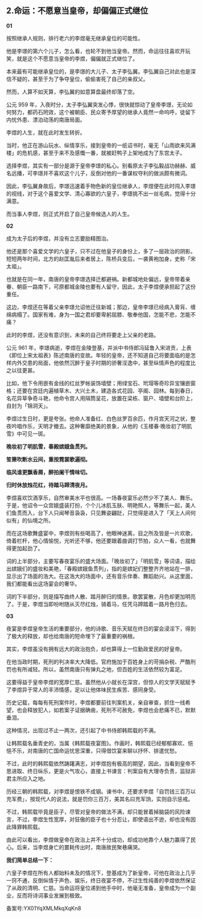 ## 2.命运：不愿意当皇帝，却偏偏正式继位
**01**


按照继承人规则，排行老六的李煜毫无继承皇位的可能性。


他是李璟的第六个儿子，怎么看，也轮不到他当皇帝。然而，命运往往喜欢开玩笑，就是这个不愿意当皇帝的李煜，偏偏就正式继位了。


本来最有可能继承皇位的，是李璟的大儿子、太子李弘翼。李弘翼自己对此也是深信不疑的，甚至于为了争夺皇位，偷偷害死了自己的亲叔父。


然而，人算不如天算，李弘翼的如意算盘最终却落了空。


公元 959 年，入夜时分，太子李弘翼突发心悸，很快就惊动了皇帝李璟，无论如何努力，都药石罔效，这个被朝臣、民众寄予厚望的继承人竟然一命呜呼，徒留下内忧外患、漂泊动荡的南唐局面。


李煜的人生，就在此时发生转折。


当时，他正在游山玩水、纵情享乐，接到皇帝的一纸诏书时，毫无「山雨欲来风满楼」的危机感，甚至于来不及感慨一番，就被赶鸭子上架地成为了东宫太子。


选择李煜，其实有一部分是源于皇帝李璟的私心。别看原太子李弘毅战功赫赫、威名远播，可李璟并不喜欢这个儿子，反倒对他的一番谋权夺利的做派颇有微词。


因此，李弘翼身故后，李璟迅速着手物色新的皇位继承人，李煜便在此时闯入李璟的视线，对于这个喜爱文学、清心寡欲的六皇子，李璟挑不出一丝毛病，觉得十分满意。


而当事人李煜，则正式开启了自己皇帝候选人的人生。


**02**


成为太子后的李煜，并没有立志要励精图治。


他还是那个喜爱文学的六皇子，只不过在他皇子的身份上，多了一层政治的阴影。短短两年时间，北方的赵匡胤后来者居上，陈桥兵变后，一袭黄袍加身，史称「宋太祖」。


也就是在同一年，南唐的皇帝李璟选择迁都避祸。新都城地处偏远，皇帝带着亲眷、朝臣一路南下，可原都城金陵也要有人留守，因此，太子李煜便承担起了这份重任。


这边，李煜还在等着父亲李璟允诏他迁往新城；那边，皇帝李璟已经病入膏肓、缠绵病榻了。国家有难，身为一国之君却要卑躬屈膝、敬奉他国，怎能不悲，怎能不痛？


此时的李煜，还没有意识到，未来的自己终将要走上父亲的老路。


公元 961 年，李璟病逝，李煜在金陵登基，并派中书侍郎冯延鲁入宋进贡，上表《即位上宋太祖表》陈述南唐的变故。年轻的皇帝，还不知道自己将要面临的是怎样内外交患的局面，他依然沉醉于皇子时期的骄奢淫逸中，甚至纵情声色的程度比之以往更甚。


比如，他下令用嵌有金线的红丝罗帐装饰墙壁；用绿宝石、玳瑁等奇珍异宝镶嵌窗格；还要在宫廷内遍植草木、大兴土木，建造各式花园、亭阁、园林。每到春日，名花异草争奇斗艳，他命令宫人用隔筒呈花，放置在梁栋、窗户、墙壁和台阶上，自封为「锦洞天」。


李煜过生日时，更是夸张。他命人准备红、白色丝罗百余匹，作月宫天河之状，整夜吟唱作乐，天明才撤去。这种奢靡绝美的景象，从他的《玉楼春·晚妆初了明肌雪》中可见一斑。


**晚妆初了明肌雪，春殿嫔娥鱼贯列。**


**笙箫吹断水云间，重按霓裳歌遍彻。**


**临风谁更飘香屑，醉拍阑干情味切。**


**归时休放烛花红，待踏马蹄清夜月。**


李煜喜欢饮酒享乐，自然审美水平也很高。一场春夜宴乐必然少不了美人、舞乐。于是，他诏令一众宫娥盛装打扮，个个儿冰肌玉肤、明艳照人，等舞乐一起，美人们鱼贯而入，台下人只闻琴音袅袅，只见舞姿翩跹，只觉得是进入了「天上人间何似有」的仙境之所。


而在这场歌舞盛宴中，李煜则有些喝高了，他眼神迷离，目之所及皆是一片欢歌，倚着栏杆，他心情愉悦，光听还不够，他还要跟着曲调打节拍，众人一看，也就舞得更加起劲了。


词的上半部分，主要写春夜宴乐的盛大场面。「晚妆初了」「明肌雪」等词语，描绘出嫔娥们的盛妆和美艳，「春殿嫔娥鱼贯列」，指的是嫔妃们整整齐齐地站在一排，显示出了场面的浩大。在这浩大的场面中，还有音乐伴奏、舞蹈助兴。从这里面，我们都能看出这场宴会的奢华。


词的下半部分，则是描写曲终人散、踏月醉归的情景。歌罢宴散，月色却更加明亮了。于是，李煜当即吩咐随从灭尽红烛，骑着马，任凭马蹄踏着一路月色归去。


**03**


夜宴是李煜皇帝生活的重要部分，他的诗歌、音乐天赋在终日的宴会浸淫下，得到了极大的释放，却也给南唐的短命埋下了最重要的祸根。


其实，李煜虽没有拥有远大的政治抱负，却也算得上一位勤政爱民的好皇帝。


在他当政时期，死刑的判决率大大降低。官府施加于百姓身上的苛捐杂税、严酷刑罚也有所减轻。所以，虽然南唐只有弹丸之地，但百姓的生活依然较为富足。


这要得益于皇帝李煜的宽厚仁慈。虽然他从小就长在深宫，但惊人的文学天赋赋予了李煜异于常人的丰沛情感，足以让他体味民生疾苦、感同身受。


历史记载，每每有死刑案件时，李煜都要前往判案机关，亲自审查，抓住一线希望，也会释放犯人，如若案子证据确凿，死刑不可赦免，李煜也会悲痛不已，默默垂泪。


这种情况，出现过不止一两次，还引起了中书侍郎韩熙载的不满。


让韩熙载名垂青史的，当属《韩熙载夜宴图》。作画时，韩熙载已经郁郁寡欢、悒悒不乐，对南唐的亡国命运忧思深重，只得借饮宴来聊以抒怀、排遣忧愁。


不过，此时的韩熙载依然踌躇满志，对李煜抱有极高的期望，因此，当看到皇帝不思进取、终日纵乐，更是火气攻心，直接上书谏言：判案自有大理寺负责，监狱非君主所应入之地。


历经三朝的韩熙载，对李煜是恨铁不成钢。谏书中，还要求李煜「自罚钱三百万以充军费」，按现代人的说法，就是罚你三百万，美其名曰充军饷，实则自示惩戒。


不过，韩熙载毕竟是臣子，尽管对皇帝的做法不满，却只能冒着掉脑袋的风险谏言，不过，李煜生性宽厚，对狂傲的臣子也十分忍让，即使语出不逊，却也没有因此降罪韩熙载。


由此可以看出，李煜做皇帝在政治上并不十分成功，却成功地靠个人魅力赢得了民心。后来，当李煜身亡的噩耗传出时，南唐故民聚巷痛哭。


**我们简单总结一下：**


六皇子李煜在所有人都始料未及的情况下，登基成为了新皇帝，可他在政治上几乎一窍不通，反倒纵情于声色、娱乐，终日夜宴不停，不过生性纯善的李煜依然保证了从政的清明、仁慈。当命运将皇位递到他手中时，他毫无准备，皇帝成为一个副业，反而将诗词事业发展到极致。


备案号:YX01YqXMLMkqXqKn8

